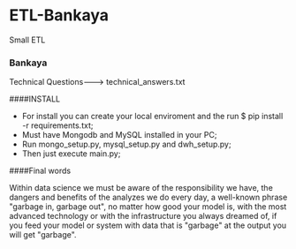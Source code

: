 # ETL-Bankaya

Small ETL

### Bankaya
Technical Questions---> technical_answers.txt

####INSTALL
- For install you can create your local enviroment and the run $ pip install -r requirements.txt;
- Must have Mongodb and MySQL installed in your PC;
- Run mongo_setup.py, mysql_setup.py and dwh_setup.py;
- Then just execute main.py;



####Final words

Within data science we must be aware of the responsibility we have, the dangers and benefits of the analyzes we do every day, a well-known phrase "garbage in, garbage out", no matter how good your model is, with the most advanced technology or with the infrastructure you always dreamed of, if you feed your model or system with data that is "garbage" at the output you will get "garbage".
